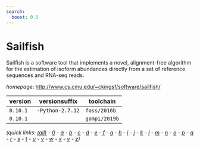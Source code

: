 ```yaml
---
search:
  boost: 0.5
---
```

# Sailfish

Sailfish is a software tool that implements a novel, alignment-free algorithm for the estimation of  isoform abundances directly from a set of reference sequences and RNA-seq reads.

*homepage*: <http://www.cs.cmu.edu/~ckingsf/software/sailfish/>

version | versionsuffix | toolchain
--------|---------------|----------
``0.10.1`` | ``-Python-2.7.12`` | ``foss/2016b``
``0.10.1`` |  | ``gompi/2019b``


*(quick links: [(all)](../index.md) - [0](../0/index.md) - [a](../a/index.md) - [b](../b/index.md) - [c](../c/index.md) - [d](../d/index.md) - [e](../e/index.md) - [f](../f/index.md) - [g](../g/index.md) - [h](../h/index.md) - [i](../i/index.md) - [j](../j/index.md) - [k](../k/index.md) - [l](../l/index.md) - [m](../m/index.md) - [n](../n/index.md) - [o](../o/index.md) - [p](../p/index.md) - [q](../q/index.md) - [r](../r/index.md) - [s](../s/index.md) - [t](../t/index.md) - [u](../u/index.md) - [v](../v/index.md) - [w](../w/index.md) - [x](../x/index.md) - [y](../y/index.md) - [z](../z/index.md))*

